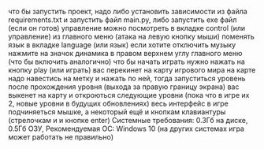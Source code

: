 что бы запустить проект, надо либо установить зависимости из файла requirements.txt и запустить файл main.py, либо запустить exe файл (если он готов)
управление можно посмотреть в вкладке control (или управление) из главного меню (атака на левую кнопку мыши)
поменять язык в вкладке language (или язык)
если хотите отключить музыку нажмите на значок динамика в правом верхнем углу главного меню (что бы включить аналогично)
что бы начать играть нужно нажать на кнопку play (или играть) вас перекинет на карту игрового мира
на карте надо навестись на метку и нажать по ней, тогда запуститься уровень
после прохождения уровня (выхода за правую границу экрана) вас выкенет на карту и откроються следующие уровни (пока что в игре их 2, новые уровни в будущих обновлениях)
весь интерфейс в игре подчиняеться мышке, а некоторый ещё и кнопкам клавиантуры (стрелочкам и и кнопке enter)
Системные требования: 0.3Гб на диске, 0.5Гб ОЗУ, Рекомендуемая ОС: Windows 10 (на других системах игра может работать не правильно)